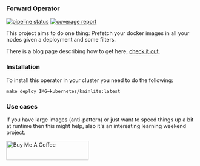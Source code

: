 ### Forward Operator

[![pipeline status](https://gitlab.com/kainlite/kubernetes-prefetch-operator/badges/master/pipeline.svg)](https://gitlab.com/kainlite/kubernetes-prefetch-operator/commits/master)
[![coverage report](https://gitlab.com/kainlite/kubernetes-prefetch-operator/badges/master/coverage.svg)](https://gitlab.com/kainlite/kubernetes-prefetch-operator/commits/master)

This project aims to do one thing: Prefetch your docker images in all your nodes given a deployment and some filters.

There is a blog page describing how to get here, [check it out](https://techsquad.rocks/blog/creating_a_prefetch_method_for_kubernetes_with_the_operator_sdk/).

### Installation
To install this operator in your cluster you need to do the following:
```
make deploy IMG=kubernetes/kainlite:latest
```

### Use cases
If you have large images (anti-pattern) or just want to speed things up a bit at runtime then this might help, also it's an interesting learning weekend project.

<a href="https://www.buymeacoffee.com/NDx5OFh" target="_blank"><img src="https://cdn.buymeacoffee.com/buttons/default-green.png" alt="Buy Me A Coffee" style="height: 51px !important;width: 217px !important;" ></a>
